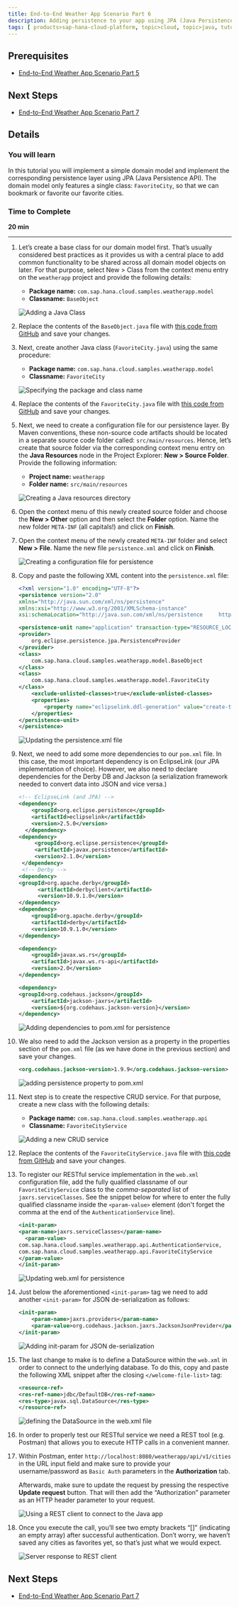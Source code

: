 ```yaml
---
title: End-to-End Weather App Scenario Part 6
description: Adding persistence to your app using JPA (Java Persistence API)
tags: [ products>sap-hana-cloud-platform, topic>cloud, topic>java, tutorial>intermediate]
---
```


## Prerequisites  
- [End-to-End Weather App Scenario Part 5](http://go.sap.com/developer/tutorials/hcp-java-weatherapp-part5.html)

## Next Steps
- [End-to-End Weather App Scenario Part 7](http://go.sap.com/developer/tutorials/hcp-java-weatherapp-part7.html)

## Details
### You will learn  
In this tutorial you will implement a simple domain model and implement the corresponding persistence layer using JPA (Java Persistence API). The domain model only features a single class: `FavoriteCity`, so that we can bookmark or favorite our favorite cities.

### Time to Complete
**20 min**

---

1. Let’s create a base class for our domain model first. That’s usually considered best practices as it provides us with a central place to add common functionality to be shared across all domain model objects on later. For that purpose, select New > Class from the context menu entry on the `weatherapp` project and provide the following details:

    - **Package name:** `com.sap.hana.cloud.samples.weatherapp.model`
    - **Classname:** `BaseObject`

    ![Adding a Java Class](https://raw.githubusercontent.com/SAPDocuments/Tutorials/master/tutorials/hcp-java-weatherapp-part6/e2e_06-1.png)

2. Replace the contents of the `BaseObject.java` file with [this code from GitHub](https://raw.githubusercontent.com/SAP/cloud-weatherapp/6b77dcac5a8de14ea2326fa770f941e08c5d8419/src/main/java/com/sap/hana/cloud/samples/weatherapp/model/BaseObject.java) and save your changes.

3. Next, create another Java class (`FavoriteCity.java`) using the same procedure:

    - **Package name:** `com.sap.hana.cloud.samples.weatherapp.model`
    - **Classname:** `FavoriteCity`

    ![Specifying the package and class name](https://raw.githubusercontent.com/SAPDocuments/Tutorials/master/tutorials/hcp-java-weatherapp-part6/e2e_06-3.png)

4. Replace the contents of the `FavoriteCity.java` file with [this code from GitHub](https://raw.githubusercontent.com/SAP/cloud-weatherapp/6b77dcac5a8de14ea2326fa770f941e08c5d8419/src/main/java/com/sap/hana/cloud/samples/weatherapp/model/FavoriteCity.java) and save your changes.

5. Next, we need to create a configuration file for our persistence layer. By Maven conventions, these non-source code artifacts should be located in a separate source code folder called: `src/main/resources`. Hence, let’s create that source folder via the corresponding context menu entry on the **Java Resources** node in the Project Explorer: **New > Source Folder**. Provide the following information:

    - **Project name:** `weatherapp`
    - **Folder name:** `src/main/resources`

    ![Creating a Java resources directory](https://raw.githubusercontent.com/SAPDocuments/Tutorials/master/tutorials/hcp-java-weatherapp-part6/e2e_06-5.png)


6. Open the context menu of this newly created source folder and choose the **New > Other** option and then select the **Folder** option. Name the new folder `META-INF` (all capitals!) and click on **Finish**.

7. Open the context menu of the newly created `META-INF` folder and select **New > File**. Name the new file `persistence.xml` and click on **Finish**.

    ![Creating a configuration file for persistence](https://raw.githubusercontent.com/SAPDocuments/Tutorials/master/tutorials/hcp-java-weatherapp-part6/e2e_06-7.png)

8. Copy and paste the following XML content into the `persistence.xml` file:

    ```xml
    <?xml version="1.0" encoding="UTF-8"?>
    <persistence version="2.0"
    xmlns="http://java.sun.com/xml/ns/persistence"
    xmlns:xsi="http://www.w3.org/2001/XMLSchema-instance"
    xsi:schemaLocation="http://java.sun.com/xml/ns/persistence     http://java.sun.com/xml/ns/persistence/persistence_2_0.xsd">

    <persistence-unit name="application" transaction-type="RESOURCE_LOCAL">
    <provider>
        org.eclipse.persistence.jpa.PersistenceProvider
    </provider>
    <class>
        com.sap.hana.cloud.samples.weatherapp.model.BaseObject
    </class>
    <class>
        com.sap.hana.cloud.samples.weatherapp.model.FavoriteCity
    </class>
  	    <exclude-unlisted-classes>true</exclude-unlisted-classes>
  	    <properties>
	        <property name="eclipselink.ddl-generation" value="create-tables"/>
	    </properties>
    </persistence-unit>
    </persistence>
    ```

    ![Updating the persistence.xml file](https://raw.githubusercontent.com/SAPDocuments/Tutorials/master/tutorials/hcp-java-weatherapp-part6/e2e_06-8.png)


9. Next, we need to add some more dependencies to our `pom.xml` file. In this case, the most important dependency is on EclipseLink (our JPA implementation of choice). However, we also need to declare dependencies for the Derby DB and Jackson (a serialization framework needed to convert data into JSON and vice versa.)

    ``` xml
    <!-- EclipseLink (and JPA) -->
    <dependency>
	    <groupId>org.eclipse.persistence</groupId>
	    <artifactId>eclipselink</artifactId>
	    <version>2.5.0</version>
      </dependency>
    <dependency>
	     <groupId>org.eclipse.persistence</groupId>
	     <artifactId>javax.persistence</artifactId>
	     <version>2.1.0</version>
     </dependency>
     <!-- Derby -->
    <dependency>
    <groupId>org.apache.derby</groupId>
		  <artifactId>derbyclient</artifactId>
		  <version>10.9.1.0</version>
    </dependency>
    <dependency>
		<groupId>org.apache.derby</groupId>
		<artifactId>derby</artifactId>
		<version>10.9.1.0</version>
    </dependency>

    <dependency>
		<groupId>javax.ws.rs</groupId>
		<artifactId>javax.ws.rs-api</artifactId>
		<version>2.0</version>
    </dependency>

    <dependency>
    <groupId>org.codehaus.jackson</groupId>
		<artifactId>jackson-jaxrs</artifactId>
		<version>${org.codehaus.jackson-version}</version>
    </dependency>
    ```

    ![Adding dependencies to pom.xml for persistence](https://raw.githubusercontent.com/SAPDocuments/Tutorials/master/tutorials/hcp-java-weatherapp-part6/e2e_06-9.png)


10. We also need to add the Jackson version as a property in the properties section of the `pom.xml` file (as we have done in the previous section) and save your changes.

    ```xml
    <org.codehaus.jackson-version>1.9.9</org.codehaus.jackson-version>
    ```

    ![adding persistence property to pom.xml](https://raw.githubusercontent.com/SAPDocuments/Tutorials/master/tutorials/hcp-java-weatherapp-part6/e2e_06-10.png)

11. Next step is to create the respective CRUD service. For that purpose, create a new class with the following details:

    - **Package name:** `com.sap.hana.cloud.samples.weatherapp.api`
    - **Classname:** `FavoriteCityService`

    ![Adding a new CRUD service](https://raw.githubusercontent.com/SAPDocuments/Tutorials/master/tutorials/hcp-java-weatherapp-part6/e2e_06-11.png)

12. Replace the contents of the `FavoriteCityService.java` file with [this code from GitHub](https://raw.githubusercontent.com/SAP/cloud-weatherapp/0988620f000075011dd3eb29c7155fae523647d8/src/main/java/com/sap/hana/cloud/samples/weatherapp/api/FavoriteCityService.java) and save your changes.

13. To register our RESTful service implementation in the `web.xml` configuration file, add the fully qualified classname of our `FavoriteCityService` class to the *comma-separated* list of `jaxrs.serviceClasses`. See the snippet below for where to enter the fully qualified classname inside the `<param-value>` element (don't forget the comma at the end of the `AuthenticationService` line).

    ```xml
    <init-param>
    <param-name>jaxrs.serviceClasses</param-name>
	  <param-value>
    com.sap.hana.cloud.samples.weatherapp.api.AuthenticationService,
    com.sap.hana.cloud.samples.weatherapp.api.FavoriteCityService
    </param-value>
    </init-param>
    ```

    ![Updating web.xml for persistence](https://raw.githubusercontent.com/SAPDocuments/Tutorials/master/tutorials/hcp-java-weatherapp-part6/e2e_06-13.png)

14. Just below the aforementioned `<init-param>` tag we need to add another `<init-param>` for JSON de-serialization as follows:

    ```xml
    <init-param>
  		<param-name>jaxrs.providers</param-name>
  		<param-value>org.codehaus.jackson.jaxrs.JacksonJsonProvider</param-value>
    </init-param>
    ```
    ![Adding init-param for JSON de-serialization](https://raw.githubusercontent.com/SAPDocuments/Tutorials/master/tutorials/hcp-java-weatherapp-part6/e2e_06-14.png)

15. The last change to make is to define a DataSource within the `web.xml` in order to connect to the underlying database. To do this, copy and paste the following XML snippet after the closing `</welcome-file-list>` tag:


    ```xml
    <resource-ref>
    <res-ref-name>jdbc/DefaultDB</res-ref-name>
    <res-type>javax.sql.DataSource</res-type>
    </resource-ref>
    ```

    ![defining the DataSource in the web.xml file](https://raw.githubusercontent.com/SAPDocuments/Tutorials/master/tutorials/hcp-java-weatherapp-part6/e2e_06-15.png)


16. In order to properly test our RESTful service we need a REST tool (e.g. Postman) that allows you to execute HTTP calls in a convenient manner.

17. Within Postman, enter `http://localhost:8080/weatherapp/api/v1/cities` in the URL input field and make sure to provide your username/password as `Basic Auth` parameters in the **Authorization** tab.

    Afterwards, make sure to update the request by pressing the respective **Update request** button. That will then add the “Authorization” parameter as an HTTP header parameter to your request.

    ![Using a REST client to connect to the Java app](https://raw.githubusercontent.com/SAPDocuments/Tutorials/master/tutorials/hcp-java-weatherapp-part6/e2e_06-17.png)


18. Once you execute the call, you’ll see two empty brackets “[]” (indicating an empty array) after successful authentication. Don’t worry, we haven’t saved any cities as favorites yet, so that’s just what we would expect.

    ![Server response to REST client](https://raw.githubusercontent.com/SAPDocuments/Tutorials/master/tutorials/hcp-java-weatherapp-part6/e2e_06-18.png)


## Next Steps
- [End-to-End Weather App Scenario Part 7](http://go.sap.com/developer/tutorials/hcp-java-weatherapp-part7.html)
